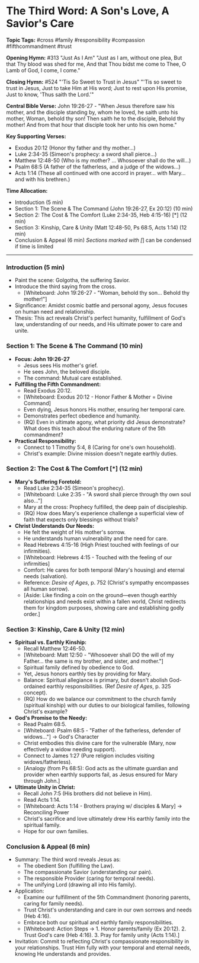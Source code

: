 # The Third Word: A Son's Love, A Savior's Care

**Topic Tags:** #cross #family #responsibility #compassion #fifthcommandment
#trust

**Opening Hymn:** #313 "Just As I Am" "Just as I am, without one plea, But that
Thy blood was shed for me, And that Thou bidst me come to Thee, O Lamb of God, I
come, I come."

**Closing Hymn:** #524 "'Tis So Sweet to Trust in Jesus" "'Tis so sweet to trust
in Jesus, Just to take Him at His word; Just to rest upon His promise, Just to
know, 'Thus saith the Lord.'"

**Central Bible Verse:** John 19:26-27 - "When Jesus therefore saw his mother,
and the disciple standing by, whom he loved, he saith unto his mother, Woman,
behold thy son! Then saith he to the disciple, Behold thy mother! And from that
hour that disciple took her unto his own home."

**Key Supporting Verses:**

- Exodus 20:12 (Honor thy father and thy mother...)
- Luke 2:34-35 (Simeon's prophecy: a sword shall pierce...)
- Matthew 12:48-50 (Who is my mother? ... Whosoever shall do the will...)
- Psalm 68:5 (A father of the fatherless, and a judge of the widows...)
- Acts 1:14 (These all continued with one accord in prayer... with Mary... and
  with his brethren.)

**Time Allocation:**

- Introduction (5 min)
- Section 1: The Scene & The Command (John 19:26-27, Ex 20:12) (10 min)
- Section 2: The Cost & The Comfort (Luke 2:34-35, Heb 4:15-16) [*] (12 min)
- Section 3: Kinship, Care & Unity (Matt 12:48-50, Ps 68:5, Acts 1:14) (12 min)
- Conclusion & Appeal (6 min) _Sections marked with [_] can be condensed if time
  is limited

---

### Introduction (5 min)

- Paint the scene: Golgotha, the suffering Savior.
- Introduce the third saying from the cross.
  - [Whiteboard: John 19:26-27 - "Woman, behold thy son... Behold thy mother!"]
- Significance: Amidst cosmic battle and personal agony, Jesus focuses on human
  need and relationship.
- Thesis: This act reveals Christ's perfect humanity, fulfillment of God's law,
  understanding of our needs, and His ultimate power to care and unite.

### Section 1: The Scene & The Command (10 min)

- **Focus: John 19:26-27**
  - Jesus sees His mother's grief.
  - He sees John, the beloved disciple.
  - The command: Mutual care established.
- **Fulfilling the Fifth Commandment:**
  - Read Exodus 20:12.
  - [Whiteboard: Exodus 20:12 - Honor Father & Mother = Divine Command]
  - Even dying, Jesus honors His mother, ensuring her temporal care.
  - Demonstrates perfect obedience and humanity.
  - (RQ) Even in ultimate agony, what priority did Jesus demonstrate? What does
    this teach about the enduring nature of the 5th commandment?
- **Practical Responsibility:**
  - Connect to 1 Timothy 5:4, 8 (Caring for one's own household).
  - Christ's example: Divine mission doesn't negate earthly duties.

### Section 2: The Cost & The Comfort [*] (12 min)

- **Mary's Suffering Foretold:**
  - Read Luke 2:34-35 (Simeon's prophecy).
  - [Whiteboard: Luke 2:35 - "A sword shall pierce through thy own soul
    also..."]
  - Mary at the cross: Prophecy fulfilled, the deep pain of discipleship.
  - (RQ) How does Mary's experience challenge a superficial view of faith that
    expects only blessings without trials?
- **Christ Understands Our Needs:**
  - He felt the weight of His mother's sorrow.
  - He understands human vulnerability and the need for care.
  - Read Hebrews 4:15-16 (High Priest touched with feelings of our infirmities).
  - [Whiteboard: Hebrews 4:15 - Touched with the feeling of our infirmities]
  - Comfort: He cares for both temporal (Mary's housing) and eternal needs
    (salvation).
  - Reference: _Desire of Ages_, p. 752 (Christ's sympathy encompasses all human
    sorrow).
  - [Aside: Like finding a coin on the ground—even though earthly relationships
    and needs exist within a fallen world, Christ redirects them for kingdom
    purposes, showing care and establishing godly order.]

### Section 3: Kinship, Care & Unity (12 min)

- **Spiritual vs. Earthly Kinship:**
  - Recall Matthew 12:46-50.
  - [Whiteboard: Matt 12:50 - "Whosoever shall DO the will of my Father... the
    same is my brother, and sister, and mother."]
  - Spiritual family defined by obedience to God.
  - Yet, Jesus honors earthly ties by providing for Mary.
  - Balance: Spiritual allegiance is primary, but doesn't abolish God-ordained
    earthly responsibilities. (Ref _Desire of Ages_, p. 325 concept).
  - (RQ) How do we balance our commitment to the church family (spiritual
    kinship) with our duties to our biological families, following Christ's
    example?
- **God's Promise to the Needy:**
  - Read Psalm 68:5.
  - [Whiteboard: Psalm 68:5 - "Father of the fatherless, defender of widows..."]
    -> God's Character
  - Christ embodies this divine care for the vulnerable (Mary, now effectively a
    widow needing support).
  - Connect to James 1:27 (Pure religion includes visiting widows/fatherless).
  - [Analogy (from Ps 68:5): God acts as the ultimate guardian and provider when
    earthly supports fail, as Jesus ensured for Mary through John.]
- **Ultimate Unity in Christ:**
  - Recall John 7:5 (His brothers did not believe in Him).
  - Read Acts 1:14.
  - [Whiteboard: Acts 1:14 - Brothers praying w/ disciples & Mary] ->
    Reconciling Power
  - Christ's sacrifice and love ultimately drew His earthly family into the
    spiritual family.
  - Hope for our own families.

### Conclusion & Appeal (6 min)

- Summary: The third word reveals Jesus as:
  - The obedient Son (fulfilling the Law).
  - The compassionate Savior (understanding our pain).
  - The responsible Provider (caring for temporal needs).
  - The unifying Lord (drawing all into His family).
- Application:
  - Examine our fulfillment of the 5th Commandment (honoring parents, caring for
    family needs).
  - Trust Christ's understanding and care in our own sorrows and needs (Heb
    4:16).
  - Embrace both our spiritual and earthly family responsibilities.
  - [Whiteboard: Action Steps -> 1. Honor parents/family (Ex 20:12). 2. Trust
    God's care (Heb 4:16). 3. Pray for family unity (Acts 1:14).]
- Invitation: Commit to reflecting Christ's compassionate responsibility in your
  relationships. Trust Him fully with your temporal and eternal needs, knowing
  He understands and provides.
